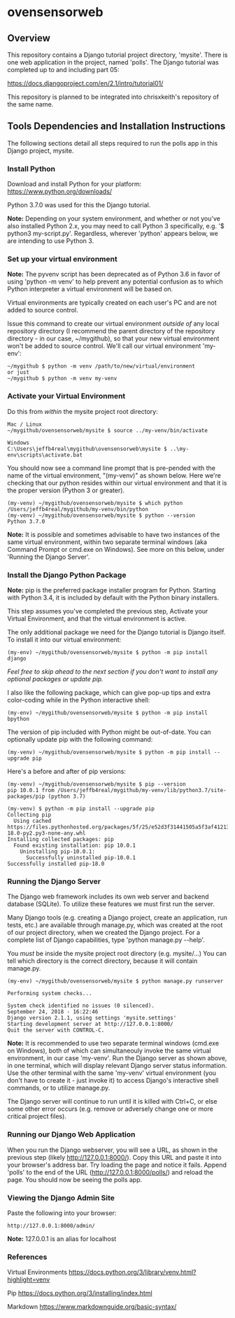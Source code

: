 # ovensensorweb

## Overview

This repository contains a Django tutorial project directory, 'mysite'. There is one web application in the project, named 'polls'. The Django tutorial was completed up to and including part 05:

https://docs.djangoproject.com/en/2.1/intro/tutorial01/

This repository is planned to be integrated into chrisxkeith's repository of the same name.

## Tools Dependencies and Installation Instructions

The following sections detail all steps required to run the polls app in this Django project, mysite.

### Install Python

Download and install Python for your platform:
https://www.python.org/downloads/

Python 3.7.0 was used for this the Django tutorial.

__Note:__ Depending on your system environment, and whether or not you've also installed Python 2.x, you may need to call Python 3 specifically, e.g. '$ python3 my-script.py'. Regardless, wherever 'python' appears below, we are intending to use Python 3.

### Set up your virtual environment

__Note:__ The pyvenv script has been deprecated as of Python 3.6 in favor of using 'python -m venv' to help prevent any potential confusion as to which Python interpreter a virtual environment will be based on.

Virtual environments are typically created on each user's PC and are not added to source control.

Issue this command to create our virtual environment _outside of_ any local repository directory (I recommend the parent directory of the repository directory - in our case, ~/mygithub), so that your new virtual environment won't be added to source control. We'll call our virtual environment 'my-env':

	~/mygithub $ python -m venv /path/to/new/virtual/environment
	or just
	~/mygithub $ python -m venv my-venv

### Activate your Virtual Environment

Do this from _within_ the mysite project root directory:

	Mac / Linux
	~/mygithub/ovensensorweb/mysite $ source ../my-venv/bin/activate

	Windows
	C:\Users\jeffb4real\mygithub\ovensensorweb\mysite $ ..\my-env\scripts\activate.bat	

You should now see a command line prompt that is pre-pended with the name of the virtual environment, "(my-venv)" as shown below. Here we're checking that our python resides within our virtual environment and that it is the proper version (Python 3 or greater).

	(my-venv) ~/mygithub/ovensensorweb/mysite $ which python
	/Users/jeffb4real/mygithub/my-venv/bin/python
	(my-venv) ~/mygithub/ovensensorweb/mysite $ python --version
	Python 3.7.0
	
__Note:__ It is possible and sometimes advisable to have two instances of the same virtual environment, within two separate terminal windows (aka Command Prompt or cmd.exe on Windows). See more on this below, under 'Running the Django Server'.

### Install the Django Python Package

__Note:__ pip is the preferred package installer program for Python. Starting with Python 3.4, it is included by default with the Python binary installers.

This step assumes you've completed the previous step, Activate your Virtual Environment, and that the virtual environment is active.

The only additional package we need for the Django tutorial is Django itself. To install it into our virtual environment:

	(my-env) ~/mygithub/ovensensorweb/mysite $ python -m pip install django

_Feel free to skip ahead to the next section if you don't want to install any optional packages or update pip._

I also like the following package, which can give pop-up tips and extra color-coding while in the Python interactive shell:

	(my-env) ~/mygithub/ovensensorweb/mysite $ python -m pip install bpython

The version of pip included with Python might be out-of-date. You can optionally update pip with the following command:

	(my-venv) ~/mygithub/ovensensorweb/mysite $ python -m pip install --upgrade pip
	
Here's a before and after of pip versions:

	(my-venv) ~/mygithub/ovensensorweb/mysite $ pip --version
	pip 10.0.1 from /Users/jeffb4real/mygithub/my-venv/lib/python3.7/site-packages/pip (python 3.7)
	
	(my-venv) $ python -m pip install --upgrade pip
	Collecting pip
	  Using cached https://files.pythonhosted.org/packages/5f/25/e52d3f31441505a5f3af41213346e5b6c221c9e086a166f3703d2ddaf940/pip-18.0-py2.py3-none-any.whl
	Installing collected packages: pip
	  Found existing installation: pip 10.0.1
	    Uninstalling pip-10.0.1:
	      Successfully uninstalled pip-10.0.1
	Successfully installed pip-18.0

### Running the Django Server

The Django web framework includes its own web server and backend database (SQLite). To utilize these features we must first run the server.

Many Django tools (e.g. creating a Django project, create an application, run tests, etc.) are available through manage.py, which was created at the root of our project directory, when we created the Django project. For a complete list of Django capabilities, type 'python manage.py --help'.

You _must_ be inside the mysite project root directory (e.g. mysite/...) You can tell which directory is the correct directory, because it will contain manage.py.

	(my-env) ~/mygithub/ovensensorweb/mysite $ python manage.py runserver

	Performing system checks...

	System check identified no issues (0 silenced).
	September 24, 2018 - 16:22:46
	Django version 2.1.1, using settings 'mysite.settings'
	Starting development server at http://127.0.0.1:8000/
	Quit the server with CONTROL-C.

__Note:__ It is recommended to use two separate terminal windows (cmd.exe on Windows), both of which can simultaneouly invoke the same virtual environment, in our case 'my-venv'. Run the Django server as shown above, in one terminal, which will display relevant Django server status information. Use the other terminal with the same 'my-venv' virtual environment (you don't have to create it - just invoke it) to access Django's interactive shell commands, or to utilize manage.py.

The Django server will continue to run until it is killed with Ctrl+C, or else some other error occurs (e.g. remove or adversely change one or more critical project files).

### Running our Django Web Application

When you run the Django webserver, you will see a URL, as shown in the previous step (likely http://127.0.0.1:8000/). Copy this URL and paste it into your browser's address bar. Try loading the page and notice it fails. Append 'polls' to the end of the URL (http://127.0.0.1:8000/polls/) and reload the page. You should now be seeing the polls app.

### Viewing the Django Admin Site

Paste the following into your browser:

	http://127.0.0.1:8000/admin/
	
__Note:__ 127.0.0.1 is an alias for localhost


### References

Virtual Environments
https://docs.python.org/3/library/venv.html?highlight=venv

Pip
https://docs.python.org/3/installing/index.html

Markdown
https://www.markdownguide.org/basic-syntax/

